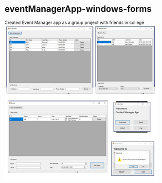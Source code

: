 # eventManagerApp-windows-forms
Created Event Manager app as a group project with friends in college 
![sample image](https://github.com/fcamgz/eventManagerApp-windows-forms/blob/master/em-image.jpg?raw=true)
